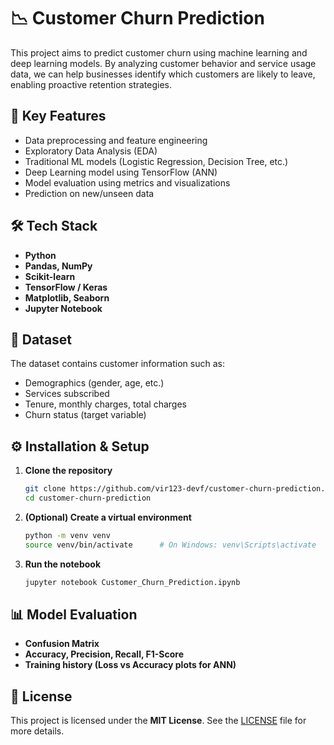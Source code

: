 # 📉 Customer Churn Prediction

This project aims to predict customer churn using machine learning and deep learning models. By analyzing customer behavior and service usage data, we can help businesses identify which customers are likely to leave, enabling proactive retention strategies.

## 🧠 Key Features

- Data preprocessing and feature engineering  
- Exploratory Data Analysis (EDA)  
- Traditional ML models (Logistic Regression, Decision Tree, etc.)  
- Deep Learning model using TensorFlow (ANN)  
- Model evaluation using metrics and visualizations  
- Prediction on new/unseen data  

## 🛠 Tech Stack

- **Python**
- **Pandas, NumPy**
- **Scikit-learn**
- **TensorFlow / Keras**
- **Matplotlib, Seaborn**
- **Jupyter Notebook**

## 📁 Dataset

The dataset contains customer information such as:

- Demographics (gender, age, etc.)
- Services subscribed
- Tenure, monthly charges, total charges
- Churn status (target variable)


## ⚙️ Installation & Setup

1. **Clone the repository**
   ```bash
   git clone https://github.com/vir123-devf/customer-churn-prediction.git
   cd customer-churn-prediction
   ```

2. **(Optional) Create a virtual environment**
   ```bash
   python -m venv venv
   source venv/bin/activate      # On Windows: venv\Scripts\activate
   ```
3. **Run the notebook**
   ```bash
   jupyter notebook Customer_Churn_Prediction.ipynb
   ```

## 📊 Model Evaluation

- **Confusion Matrix**
- **Accuracy, Precision, Recall, F1-Score**
- **Training history (Loss vs Accuracy plots for ANN)**

## 📄 License

This project is licensed under the **MIT License**. See the [LICENSE](LICENSE) file for more details.

